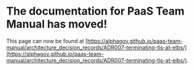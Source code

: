
# The documentation for PaaS Team Manual has moved!
This page can now be found at [https://alphagov.github.io/paas-team-manual/architecture_decision_records/ADR007-terminating-tls-at-elbs/](https://alphagov.github.io/paas-team-manual/architecture_decision_records/ADR007-terminating-tls-at-elbs/).
